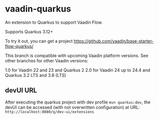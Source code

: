 # vaadin-quarkus
An extension to Quarkus to support Vaadin Flow.

Supports Quarkus 3.12+

To try it out, you can get a project https://github.com/vaadin/base-starter-flow-quarkus/

This branch is compatible with upcoming Vaadin platform versions. See other branches for other Vaadin versions:

1.0 for Vaadin 22 and 23 and Quarkus 2
2.0 for Vaadin 24 up to 24.4 and Quarkus 3.2 LTS and 3.8 (LTS)


## devUI URL
After executing the quarkus project with dev profile `mvn quarkus:dev`, the devUI can be accessed (with not overwritten configuration) at URL: `http://localhost:8080/q/dev-ui/extensions`
